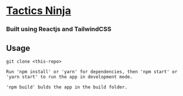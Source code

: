 # [Tactics Ninja](https://tactics-ninja.vercel.app/)

### Built using Reactjs and TailwindCSS 

## Usage

```
git clone <this-repo>

Run 'npm install' or 'yarn' for dependencies, then 'npm start' or 'yarn start' to run the app in development mode. 

'npm build' bulds the app in the build folder.
```
